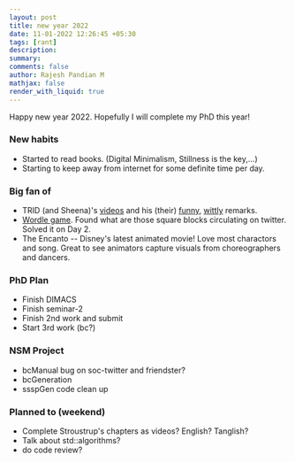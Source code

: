 ```yaml
---
layout: post
title: new year 2022
date: 11-01-2022 12:26:45 +05:30
tags: [rant]
description:
summary:
comments: false
author: Rajesh Pandian M
mathjax: false
render_with_liquid: true
---
```


Happy new year 2022. Hopefully I will complete my PhD this year!

### New habits

- Started to read books. (Digital Minimalism, Stillness is the key,...)
- Starting to keep away from internet for some definite time per day.

### Big fan of

- TRID (and Sheena)'s [videos](https://www.youtube.com/watch?v=Jf47F1IOmbg) and his (their) [funny](https://www.youtube.com/watch?v=_dH3NPaLzGA), [wittly](https://www.youtube.com/watch?v=ZYDC097mPPw) remarks.
- [Wordle game](https://www.powerlanguage.co.uk/wordle/). Found what are those square blocks circulating on twitter. Solved it on Day 2.
- The Encanto -- Disney's latest animated movie! Love most charactors and song. Great to see animators capture visuals from choreographers and dancers.

### PhD Plan

- Finish DIMACS
- Finish seminar-2
- Finish 2nd work and submit
- Start 3rd work (bc?)

### NSM Project

- bcManual bug on soc-twitter and friendster?
- bcGeneration
- ssspGen code clean up


### Planned to (weekend)

- Complete Stroustrup's chapters as videos? English? Tanglish?
- Talk about std::algorithms?
- do code review?
